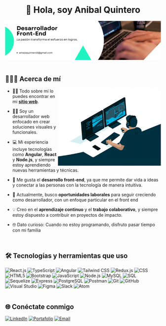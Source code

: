 <br/>
    <h1 align="center">👋 Hola, soy Anibal Quintero</h1>

<div align="center">
  <img src ="./Banner.png" />
</div>

 <br/>

## 👨🏻‍💻 Acerca de mí

<img  src="./giphy.gif" height="250px" align="right" />

- 🙋‍♂️ Todo sobre mí lo puedes encontrar en mi **[sitio web](https://portfolio-anibal-quintero.onrender.com/)**.

- 👨‍💻 Soy un desarrollador web enfocado en crear soluciones visuales y funcionales.

- 💻 Mi experiencia incluye tecnologías como **Angular**, **React** y **Node.js**, y siempre estoy aprendiendo nuevas herramientas y técnicas.

- 🚀 Me gusta el **desarrollo front-end**, ya que me permite dar vida a ideas y conectar a las personas con la tecnología de manera intuitiva.

- 🎯 Actualmente, busco **oportunidades laborales** para seguir creciendo como desarrollador, con un enfoque particular en el front end

- 💡 Creo en el **aprendizaje continuo** y el **trabajo colaborativo**, y siempre estoy dispuesto a contribuir en proyectos de impacto.

- 🤓 Dato curioso: Cuando no estoy programando, disfruto pasar tiempo con mi familia

<br/>

## 🛠️ Tecnologías y herramientas que uso

<div>
  <img alt="React.js" src="https://img.shields.io/badge/React-20232A?style=for-the-badge&logo=react&logoColor=61DAFB" height="30px" />
  <img alt="TypeScript" src="https://img.shields.io/badge/TypeScript-007ACC?style=for-the-badge&logo=typescript&logoColor=white" height="30px" />
  <img alt="Angular" src="https://img.shields.io/badge/Angular-DD0031?style=for-the-badge&logo=angular&logoColor=white" height="30px" />
  <img alt="Tailwind CSS" src="https://img.shields.io/badge/Tailwind_CSS-38B2AC?style=for-the-badge&logo=tailwind-css&logoColor=white" height="30px" />
  <img alt="Redux.js" src="https://img.shields.io/badge/Redux-764ABC?style=for-the-badge&logo=redux&logoColor=white" height="30px" />
  <img alt="CSS" src="https://img.shields.io/badge/CSS3-1572B6?style=for-the-badge&logo=css3&logoColor=white" height="30px" />
  <img alt="HTML5" src="https://img.shields.io/badge/HTML5-E34F26?style=for-the-badge&logo=html5&logoColor=white" height="30px" />
  <img alt="Bootstrap" src="https://img.shields.io/badge/Bootstrap-7952B3?style=for-the-badge&logo=bootstrap&logoColor=white" height="30px" />
  <img alt="JavaScript" src="https://img.shields.io/badge/JavaScript-F7DF1E?style=for-the-badge&logo=javascript&logoColor=black" height="30px" />
  <img alt="Node.js" src="https://img.shields.io/badge/Node.js-339933?style=for-the-badge&logo=nodedotjs&logoColor=white" height="30px" />
  <img alt="MySQL" src="https://img.shields.io/badge/MySQL-4479A1?style=for-the-badge&logo=mysql&logoColor=white" height="30px" />
  <img alt="SQL" src="https://img.shields.io/badge/SQL-003B57?style=for-the-badge&logo=sqlite&logoColor=white" height="30px" />
  <img alt="Sequelize" src="https://img.shields.io/badge/Sequelize-52B0E7?style=for-the-badge&logo=sequelize&logoColor=white" height="30px" />
  <img alt="Express" src="https://img.shields.io/badge/Express.js-000000?style=for-the-badge&logo=express&logoColor=white" height="30px" />
  <img alt="PostgreSQL" src="https://img.shields.io/badge/PostgreSQL-336791?style=for-the-badge&logo=postgresql&logoColor=white" height="30px" />
  <img alt="Postman" src="https://img.shields.io/badge/Postman-FF6C37?style=for-the-badge&logo=postman&logoColor=white" height="30px" />
  <img alt="Git" src="https://img.shields.io/badge/Git-F05032?style=for-the-badge&logo=git&logoColor=white" height="30px" />
  <img alt="GitHub" src="https://img.shields.io/badge/GitHub-181717?style=for-the-badge&logo=github&logoColor=white" height="30px" />
  <img alt="Visual Studio" src="https://img.shields.io/badge/Visual_Studio-5C2D91?style=for-the-badge&logo=visual-studio&logoColor=white" height="30px" />
  <img alt="Figma" src="https://img.shields.io/badge/Figma-F24E1E?style=for-the-badge&logo=figma&logoColor=white" height="30px" />
  <img alt="Slack" src="https://img.shields.io/badge/Slack-4A154B?style=for-the-badge&logo=slack&logoColor=white" height="30px" />
  <img alt="Atom" src="https://img.shields.io/badge/Atom-66595C?style=for-the-badge&logo=atom&logoColor=white" height="30px" />
</div>

<br/>

## 🌐 Conéctate conmigo

<div>
  <a href="https://www.linkedin.com/in/anibal-meza-quintero-578821294/" target="_blank">
    <img alt="LinkedIn" src="https://img.shields.io/badge/linkedin-%230077B5.svg?&style=for-the-badge&logo=linkedin&logoColor=white" height="30px"/></a>
  <a href="https://portfolio-anibal-quintero.onrender.com/" target="_blank">
    <img alt="Portafolio" src="https://img.shields.io/badge/Portafolio-0A0A0A?style=for-the-badge&logo=dev.to&logoColor=white" height="30px"/></a>
  <a href="mailto:amezaquintero5@gmail.com" target="_blank">
    <img alt="Email" src="https://img.shields.io/badge/Email-D14836?style=for-the-badge&logo=gmail&logoColor=white" height="30px"/></a>
</div>

<br/>
